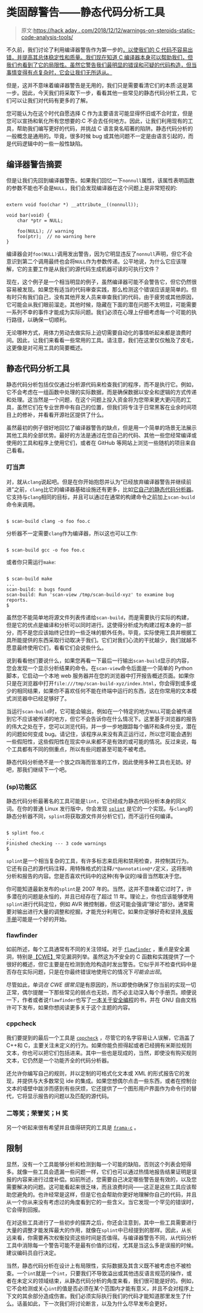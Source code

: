 # 类固醇警告——静态代码分析工具

> 原文:[https://hack aday . com/2018/12/12/warnings-on-steroids-static-code-analysis-tools/](https://hackaday.com/2018/12/12/warnings-on-steroids-static-code-analysis-tools/)

不久前，我们讨论了利用编译器警告作为第一步的[，以使我们的 C 代码不容易出错，并提高其总体稳定性和质量。我们现在知道 C 编译器本身可以帮助我们，但我们也看到了它的局限性。虽然它警告我们最明显的错误和可疑的代码构造，但当事情变得有点复杂时，它会让我们无所适从。](https://hackaday.com/2018/11/06/warnings-are-your-friend-a-code-quality-primer/)

但是，这并不意味着编译器警告是无用的，我们只是需要看清它们的本质:这是第一步。因此，今天我们将采取下一步，看看其他一些常见的静态代码分析工具，它们可以让我们对代码有更多的了解。

您可能认为在这个时代自愿选择 C 作为主要语言可能显得怀旧或不合时宜，但是您可以宣扬和氧化所有您想要的:C 不会去任何地方。因此，让我们利用现有的工具，帮助我们编写更好的代码，并挑战 C 语言臭名昭著的陷阱。静态代码分析的一般概念是通用的。毕竟，很多时候 bug 或其他问题不一定是由语言引起的，而是代码逻辑中的一些一般性缺陷。

## 编译器警告摘要

但是让我们先回到编译器警告。如果我们回忆一下`nonnull`属性，该属性表明函数的参数不能也不会是`NULL`，我们会发现编译器在这个问题上是非常短视的:

```

extern void foo(char *) __attribute__((nonnull));

void bar(void) {
    char *ptr = NULL;

    foo(NULL); // warning
    foo(ptr);  // no warning here
}

```

编译器会对`foo(NULL)`调用发出警告，因为它明显违反了`nonnull`声明，但它不会意识到第二个调用最终也会将`NULL`作为参数传递。公平地说，为什么它应该理解，它的主要工作是从我们的源代码生成机器可读的可执行文件？

现在，这个例子是一个相当明显的例子，虽然编译器可能不会警告它，但它仍然很容易被发现。如果您有适当的代码审查实践，那么检测这个错误应该是简单的。但有时只有我们自己，没有其他开发人员来审查我们的代码，由于疲劳或其他原因，它可能会从我们眼前溜走。其他时候，隐藏在下面的潜在问题不太明显，可能需要一系列不幸的事件才能成为实际问题。我们必须在心理上仔细考虑每一个可能的执行路径，以确保一切顺利。

无论哪种方式，用体力劳动去做实际上迫切需要自动化的事情听起来都是浪费时间。因此，让我们来看看一些常用的工具。请注意，我们在这里仅仅触及了皮毛，这更像是对可用工具的简要概述。

## 静态代码分析工具

静态代码分析包括仅仅通过分析源代码来检查我们的程序，而不是执行它。例如，它不会考虑在一组函数中处理的实际数据，而是确保数据以安全和逻辑的方式传递和处理。这当然是一个问题，在这个问题上投入资金将为您带来更大更闪亮的工具，虽然它们在专业世界中有自己的位置，但我们将专注于日常黑客在业余时间项目上的修补，并看看开源社区提供了什么。

虽然最初的例子很好地回忆了编译器警告的缺点，但是用一个简单的场景无法展示其他工具的全部优势。最好的方法是通过在您自己的代码、其他一些您经常编译或使用的工具和程序上使用它们，或者在 GitHub 等网站上浏览一些随机的项目来自己看看。

### 叮当声

对，就从`clang`说起吧。但是在你开始抱怨并认为“已经放弃编译器警告并继续前进”之前，`clang`比它的编译器基础设施还有更多，比如[它自己的静态代码分析器](http://clang-analyzer.llvm.org/scan-build.html)。它支持与`clang`相同的目标，并且可以通过在通常的构建命令之前加上`scan-build`命令来调用。

```

$ scan-build clang -o foo foo.c

```

分析器不一定需要`clang`作为编译器，所以这也可以工作:

```

$ scan-build gcc -o foo foo.c

```

或者你只需运行`make`:

```

$ scan-build make
...
scan-build: n bugs found
scan-build: Run 'scan-view /tmp/scan-build-xyz' to examine bug reports.
$

```

虽然您不能简单地将源文件列表传递给`scan-build`，而是需要执行实际的构建，但是它的优点是编译和分析可以同时进行。这使得分析成为构建过程本身的一部分，而不是您应该始终记住的一些乏味的额外任务。毕竟，实际使用工具并根据工具所能提供的东西采取行动取决于我们。它们对我们心流的干扰越少，我们就越不愿意最终使用它们，看看它们会说些什么。

说到看看他们要说什么，如果您再看一下最后一行输出`scan-build`显示的内容，您会发现一个显示分析结果的命令。在`scan-view`命令后面是一个简单的 Python 脚本，它启动一个本地 web 服务器并在您的浏览器中打开报告概述页面。如果你只是在浏览器中打开`file:///tmp/scan-build-xyz/index.html`，你会得到或多或少的相同结果，如果你不喜欢任何不能在终端中运行的东西，这在你常用的文本模式浏览器中已经足够好了。

当运行`scan-build`时，它可能会输出，例如在一个特定的地方`NULL`可能会被传递到它不应该被传递的地方，但它不会告诉你在什么情况下。这里基于浏览器的报告的伟大之处在于，您可以浏览代码，并一步一步地跟踪每个循环和条件分支，潜在的问题如何变成 bug。请记住，该程序从来没有真正运行过，所以您可能会遇到一些假阳性，这些假阳性在现实中从来都不是有效的或可能的情况。反过来说，每个工具都有不同的侧重点，所以有些问题甚至可能不被考虑。

静态代码分析绝不是一个放之四海而皆准的工作，因此使用多种工具也无妨。好吧，那我们继续下一个吧。

### (sp)功能区

静态代码分析最著名的工具可能是`lint`，它已经成为静态代码分析本身的同义词。在你的普通 Linux 发行版中，你会发现 [`splint`](http://www.splint.org/) 是它的一个实现。与`clang`的静态分析器不同，`splint`将获取源文件并分析它们，而不运行任何编译。

```

$ splint foo.c
...
Finished checking --- 3 code warnings
$

```

`splint`是一个相当复杂的工具，有许多标志来启用和禁用检查，并控制其行为。它还有自己的源代码注释，用特殊格式的注释`/*@annotation@*/`定义，这将影响分析和报告的内容。您是否喜欢代码中的这种(有争议的)噪音当然取决于您。

你可能知道最新发布的`splint`是 2007 年的。当然，这并不意味着它过时了，许多潜在的问题是永恒的，并且已经存在了超过 11 年。理论上，你也应该能够使用`splint`进行代码定位，例如 AVR 微控制器，但这可能会强调“理论”部分。通常需要对输出进行大量的调整和挖掘，才能充分利用它。如果你足够好奇和坚持,[夹板手册](http://www.splint.org/manual/)可能是一个好的开始。

### flawfinder

如前所述，每个工具通常有不同的关注领域。对于 [`flawfinder`](https://dwheeler.com/flawfinder/) ，重点是安全漏洞，特别是[【CWE】](https://en.wikipedia.org/wiki/Common_Weakness_Enumeration)常见漏洞列举。虽然这为不安全的 C 函数和实践提供了一个很好的概述，但它主要是在检测到危险构造时发出警告。它似乎并不检查代码中是否存在实际问题，只是在你最终错误地使用它的情况下*可能会出现*。

尽管如此，单词*在 CWE 很常见*是有原因的，所以即使你确保了你当前的实现一切正常，偶尔提醒一下那些常见的弱点也无妨，而不必主动深入每个手册页。顺便说一下，作者或者说`flawfinder`也写了[一本关于安全编程](https://dwheeler.com/secure-programs/)的书，并在 GNU 自由文档许可下发布，如果你想阅读更多关于这个主题的内容。

### cppcheck

我们要提到的最后一个工具是 [`cppcheck`](http://cppcheck.sourceforge.net/) ，尽管它的名字容易让人误解，它涵盖了 C++和 C，主要关注未定义的行为。如果你能负担得起或者已经拥有米斯拉规则文本，你也可以把它们包括进来。其中一些也是现成的，当然，即使没有购买规则文本，它仍然是一个功能齐全的代码分析器。

还允许你编写自己的规则，并以定制的可格式化文本或 XML 的形式报告它的发现，并提供与大多数常见 ide 的集成。如果您想偶尔点击一些东西，或者在控制台文本的墙壁中跋涉而感到有些厌烦，它还提供了一个图形用户界面作为命令行的替代，它将显示报告的问题以及匹配的源代码。

### 二等奖；荣誉奖；H 奖

另一个听起来很有希望并且值得研究的工具是 [`frama-c`](https://frama-c.com/) 。

## 限制

显然，没有一个工具能够分析和检测到每一个可能的缺陷，否则这个列表会短得多。就像一些工具会遗漏一些问题一样，它们也可以通过热情地报告结果证明是误报的内容来进行过度补偿。如前所述，您需要自己决定哪些警告是有效的，以及您需要解决的问题。这可能看起来很乏味，而且浪费时间——这正是这些工具应该帮助您避免的。也许经常是这样，但是它也会帮助你更好地理解你自己的代码，并且从一个你从来没有考虑过的角度看到它的一些含义。当它发现一个罕见的错误时，它会得到回报。

在对这些工具进行了一些初步的摆弄之后，你还会注意到，其中一些工具需要进行大量的调整才能发挥最大的作用，就像在`splint`中已经提到的那样。因此，从长远来看，你需要再次权衡投资这些时间是否值得。与编译器警告不同，从代码分析工具中消除每一个警告可能不是最有价值的过程，尤其是当这么多是误报的时候。建议编码员自行决定。

当然，静态代码分析在设计上有局限性，实际数据及其含义既不被考虑也不被检查。一个`int`就是一个`int`，只要我们不导致溢出或其他违反语言规范的操作，或者在未定义的领域结束，从静态代码分析的角度来看，我们很可能是好的。例如，它不会检测或关心`int`的值是否必须在某个范围内才能有意义，并且不会对程序上下文的其余部分造成伤害。我们必须实际执行我们的代码才能知道那里发生了什么。话虽如此，下一次我们将讨论断言，以及为什么尽早发布会更好。